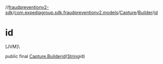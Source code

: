 //[fraudpreventionv2-sdk](../../../../index.md)/[com.expediagroup.sdk.fraudpreventionv2.models](../../index.md)/[Capture](../index.md)/[Builder](index.md)/[id](id.md)

# id

[JVM]\

public final [Capture.Builder](index.md)[id](id.md)([String](https://docs.oracle.com/javase/8/docs/api/java/lang/String.html)id)
